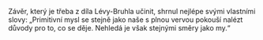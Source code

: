 Závěr, který je třeba z díla Lévy-Bruhla učinit, shrnul nejlépe svými vlastními slovy:<break time="0.3s" /> „Primitivní mysl se stejně jako naše s plnou vervou pokouší nalézt důvody pro to, co se děje. Nehledá je však stejnými směry jako my.“

